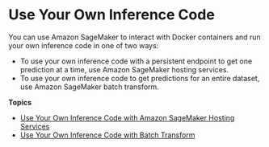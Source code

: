 # Use Your Own Inference Code<a name="your-algorithms-inference-main"></a>

You can use Amazon SageMaker to interact with Docker containers and run your own inference code in one of two ways:
+ To use your own inference code with a persistent endpoint to get one prediction at a time, use Amazon SageMaker hosting services\.
+ To use your own inference code to get predictions for an entire dataset, use Amazon SageMaker batch transform\.

**Topics**
+ [Use Your Own Inference Code with Amazon SageMaker Hosting Services](your-algorithms-inference-code.md)
+ [Use Your Own Inference Code with Batch Transform](your-algorithms-batch-code.md)